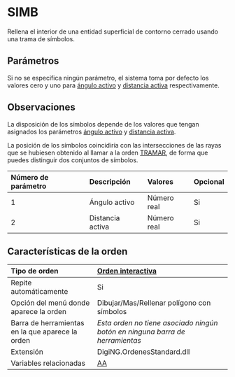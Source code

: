 # SIMB

Rellena el interior de una entidad superficial de contorno cerrado usando una trama de símbolos.

## Parámetros

Si no se especifica ningún parámetro, el sistema toma por defecto los valores cero y uno para [ángulo activo](/digi3d-net/referencia/ventana-de-dibujo/ordenes/s/AA.html) y [distancia activa](https://github.com/digi21/docs/tree/7fc627c885c16fb88afc7cc05a6df2a2f4a54563/digi3d-net/referencia/ventana-de-dibujo/ordenes/s/DA.md) respectivamente.

## Observaciones

La disposición de los símbolos depende de los valores que tengan asignados los parámetros [ángulo activo](/digi3d-net/referencia/ventana-de-dibujo/ordenes/s/AA.html) y [distancia activa](https://github.com/digi21/docs/tree/7fc627c885c16fb88afc7cc05a6df2a2f4a54563/digi3d-net/referencia/ventana-de-dibujo/ordenes/s/DA.md).

La posición de los símbolos coincidiría con las intersecciones de las rayas que se hubiesen obtenido al llamar a la orden [TRAMAR](/digi3d-net/referencia/ventana-de-dibujo/ordenes/t/tramar.md), de forma que puedes distinguir dos conjuntos de símbolos.

| Número de parámetro | Descripción | Valores | Opcional |
| :--- | :--- | :--- | :--- |
| 1 | Ángulo activo | Número real | Si |
| 2 | Distancia activa | Número real | Si |

## Características de la orden

| Tipo de orden | [Orden interactiva](simb.md) |
| :--- | :--- |
| Repite automáticamente | Si |
| Opción del menú donde aparece la orden | Dibujar/Mas/Rellenar polígono con símbolos |
| Barra de herramientas en la que aparece la orden | _Esta orden no tiene asociado ningún botón en ninguna barra de herramientas_ |
| Extensión | DigiNG.OrdenesStandard.dll |
| Variables relacionadas | [AA](/digi3d-net/referencia/ventana-de-dibujo/variables/a/aa.md) |

